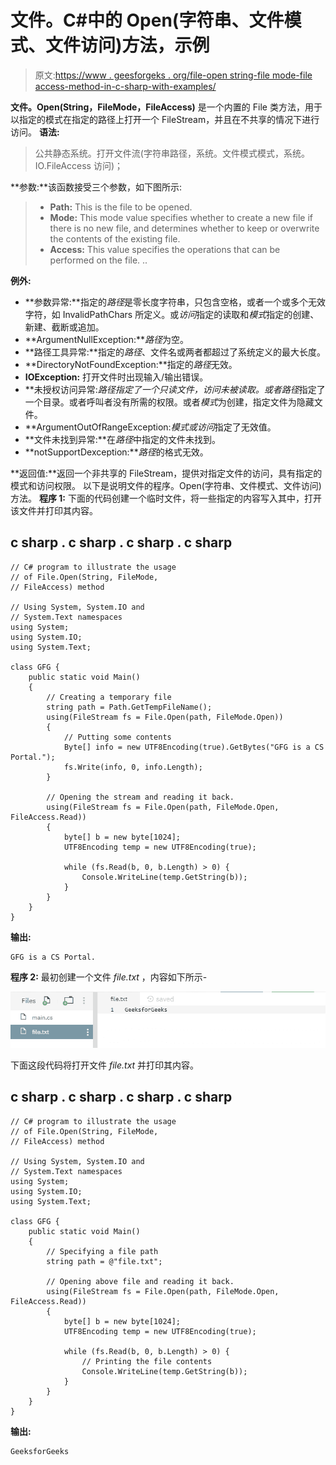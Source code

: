 # 文件。C#中的 Open(字符串、文件模式、文件访问)方法，示例

> 原文:[https://www . geesforgeks . org/file-open string-file mode-file access-method-in-c-sharp-with-examples/](https://www.geeksforgeeks.org/file-openstring-filemode-fileaccess-method-in-c-sharp-with-examples/)

**文件。Open(String，FileMode，FileAccess)** 是一个内置的 File 类方法，用于以指定的模式在指定的路径上打开一个 FileStream，并且在不共享的情况下进行访问。
**语法:**

> 公共静态系统。打开文件流(字符串路径，系统。文件模式模式，系统。IO.FileAccess 访问)；

**参数:**该函数接受三个参数，如下图所示:

> *   **Path:** This is the file to be opened.
> *   **Mode:** This mode value specifies whether to create a new file if there is no new file, and determines whether to keep or overwrite the contents of the existing file.
> *   **Access:** This value specifies the operations that can be performed on the file. ..

**例外:**

*   **参数异常:**指定的*路径*是零长度字符串，只包含空格，或者一个或多个无效字符，如 InvalidPathChars 所定义。或*访问*指定的读取和*模式*指定的创建、新建、截断或追加。
*   **ArgumentNullException:***路径*为空。
*   **路径工具异常:**指定的*路径*、文件名或两者都超过了系统定义的最大长度。
*   **DirectoryNotFoundException:**指定的*路径*无效。
*   **IOException:** 打开文件时出现输入/输出错误。
*   **未授权访问异常:***路径*指定了一个只读文件，*访问*未被读取。或者*路径*指定了一个目录。或者呼叫者没有所需的权限。或者*模式*为创建，指定文件为隐藏文件。
*   **ArgumentOutOfRangeException:***模式*或*访问*指定了无效值。
*   **文件未找到异常:**在*路径*中指定的文件未找到。
*   **notSupportDexception:***路径*的格式无效。

**返回值:**返回一个非共享的 FileStream，提供对指定文件的访问，具有指定的模式和访问权限。
以下是说明文件的程序。Open(字符串、文件模式、文件访问)方法。
**程序 1:** 下面的代码创建一个临时文件，将一些指定的内容写入其中，打开该文件并打印其内容。

## c sharp . c sharp . c sharp . c sharp

```
// C# program to illustrate the usage
// of File.Open(String, FileMode,
// FileAccess) method

// Using System, System.IO and
// System.Text namespaces
using System;
using System.IO;
using System.Text;

class GFG {
    public static void Main()
    {
        // Creating a temporary file
        string path = Path.GetTempFileName();
        using(FileStream fs = File.Open(path, FileMode.Open))
        {
            // Putting some contents
            Byte[] info = new UTF8Encoding(true).GetBytes("GFG is a CS Portal.");
            fs.Write(info, 0, info.Length);
        }

        // Opening the stream and reading it back.
        using(FileStream fs = File.Open(path, FileMode.Open, FileAccess.Read))
        {
            byte[] b = new byte[1024];
            UTF8Encoding temp = new UTF8Encoding(true);

            while (fs.Read(b, 0, b.Length) > 0) {
                Console.WriteLine(temp.GetString(b));
            }
        }
    }
}
```

**输出:**

```
GFG is a CS Portal.
```

**程序 2:** 最初创建一个文件 *file.txt* ，内容如下所示-

![file.txt](img/355ab557f458f371c9801a73f6a6e8b5.png)

下面这段代码将打开文件 *file.txt* 并打印其内容。

## c sharp . c sharp . c sharp . c sharp

```
// C# program to illustrate the usage
// of File.Open(String, FileMode,
// FileAccess) method

// Using System, System.IO and
// System.Text namespaces
using System;
using System.IO;
using System.Text;

class GFG {
    public static void Main()
    {
        // Specifying a file path
        string path = @"file.txt";

        // Opening above file and reading it back.
        using(FileStream fs = File.Open(path, FileMode.Open, FileAccess.Read))
        {
            byte[] b = new byte[1024];
            UTF8Encoding temp = new UTF8Encoding(true);

            while (fs.Read(b, 0, b.Length) > 0) {
                // Printing the file contents
                Console.WriteLine(temp.GetString(b));
            }
        }
    }
}
```

**输出:**

```
GeeksforGeeks
```
